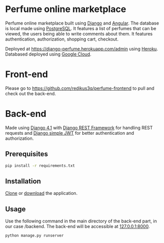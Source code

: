 # Perfume online marketplace

Perfume online marketplace built using [Django](https://www.djangoproject.com/) and [Angular](https://angular.io/). The database is local made using
[PostgreSQL](https://www.postgresql.org/). It features a list of perfumes that can be viewed, the users being able to write comments about them. It features authentication, authorization, shopping cart, checkout.

Deployed at https://django-perfume.herokuapp.com/admin using [Heroku](https://dashboard.heroku.com/).
Databased deployed using [Google Cloud](https://cloud.google.com/).

# Front-end

Please go to https://github.com/redikus3q/perfume-frontend to pull and check out the back-end.

# Back-end

Made using [Django 4.1](https://docs.djangoproject.com/en/4.1/releases/4.1/) with [Django REST Framework](https://www.django-rest-framework.org/) for handling REST requests
and [Django simple JWT](https://django-rest-framework-simplejwt.readthedocs.io/en/latest/) for better authentication and authorization.

## Prerequisites

```bash
pip install -r requirements.txt
```

## Installation

[Clone](https://docs.github.com/en/repositories/creating-and-managing-repositories/cloning-a-repository) or [download](https://www.itprotoday.com/development-techniques-and-management/how-do-i-download-files-github) the application.

## Usage

Use the following command in the main directory of the back-end part, in our case /backend. The back-end will be accessible at [127.0.0.1:8000](http://127.0.0.1:8000/).

```bash
python manage.py runserver
```
